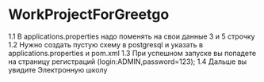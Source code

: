 # WorkProjectForGreetgo
1.1 В applications.properties надо поменять на свои данные 3 и 5 строчку
1.2 Нужно создать пустую схему в postgresql и указать в applications.properties и pom.xml
1.3 При успешном запуске вы попадете на страницу регистраций (login:ADMIN,password=123);
1.4 Дальше вы увидите Электронную школу
